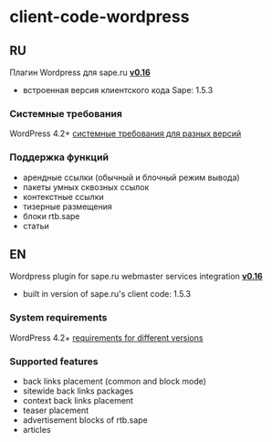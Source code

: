 # client-code-wordpress

## RU

Плагин Wordpress для sape.ru **[v0.16](https://github.com/sape-ru/client-code-wordpress/blob/v0.16/plugin/saperu-integration-v0.16.zip?raw=true)**

- встроенная версия клиентского кода Sape: 1.5.3

### Системные требования
WordPress  4.2+ [системные требования для разных версий](https://wordpress.org/about/requirements/)

### Поддержка функций
- арендные ссылки (обычный и блочный режим вывода)
- пакеты умных сквозных ссылок
- контекстные ссылки
- тизерные размещения
- блоки rtb.sape
- статьи

## EN

Wordpress plugin for sape.ru webmaster services integration **[v0.16](https://github.com/sape-ru/client-code-wordpress/blob/v0.16/plugin/saperu-integration-v0.16.zip?raw=true)**

- built in version of sape.ru's client code: 1.5.3

### System requirements
WordPress  4.2+ [requirements for different versions](https://wordpress.org/about/requirements/) 

### Supported features
- back links placement (common and block mode)
- sitewide back links packages
- context back links placement
- teaser placement
- advertisement blocks of rtb.sape
- articles